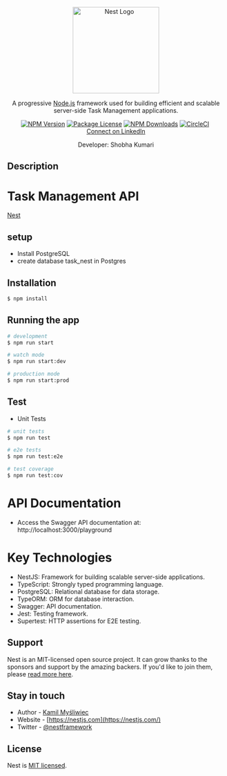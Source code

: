 <p align="center">
  <a href="http://nestjs.com/" target="blank"><img src="https://nestjs.com/img/logo-small.svg" width="200" alt="Nest Logo" /></a>
</p>

[circleci-image]: https://img.shields.io/circleci/build/github/nestjs/nest/master?token=abc123def456
[circleci-url]: https://circleci.com/gh/nestjs/nest

  <p align="center">A progressive <a href="http://nodejs.org" target="_blank">Node.js</a> framework used for building efficient and scalable server-side Task Management applications.</p>
    <p align="center">
<a href="https://www.npmjs.com/~nestjscore" target="_blank"><img src="https://img.shields.io/npm/v/@nestjs/core.svg" alt="NPM Version" /></a>
<a href="https://www.npmjs.com/~nestjscore" target="_blank"><img src="https://img.shields.io/npm/l/@nestjs/core.svg" alt="Package License" /></a>
<a href="https://www.npmjs.com/~nestjscore" target="_blank"><img src="https://img.shields.io/npm/dm/@nestjs/common.svg" alt="NPM Downloads" /></a>
<a href="https://circleci.com/gh/nestjs/nest" target="_blank"><img src="https://img.shields.io/circleci/build/github/nestjs/nest/master" alt="CircleCI" /></a>
<a href="https://coveralls.io/github/nestjs/nest?branch=master" target="_blank"><img /></a>
  <br />
  <a href="https://www.linkedin.com/in/shobhak" target="_blank">Connect on LinkedIn</a>
    <p align="center">Developer: Shobha Kumari</p>

## Description
# Task Management API
[Nest](https://github.com/nestjs/nest)

## setup
* Install PostgreSQL
* create database task_nest in Postgres

## Installation

```bash
$ npm install
```

## Running the app

```bash
# development
$ npm run start

# watch mode
$ npm run start:dev

# production mode
$ npm run start:prod
```

## Test
* Unit Tests

```bash
# unit tests
$ npm run test

# e2e tests
$ npm run test:e2e

# test coverage
$ npm run test:cov
```

# API Documentation
* Access the Swagger API documentation at: http://localhost:3000/playground

# Key Technologies
* NestJS: Framework for building scalable server-side applications.
* TypeScript: Strongly typed programming language.
* PostgreSQL: Relational database for data storage.
* TypeORM: ORM for database interaction.
* Swagger: API documentation.
* Jest: Testing framework.
* Supertest: HTTP assertions for E2E testing.

## Support

Nest is an MIT-licensed open source project. It can grow thanks to the sponsors and support by the amazing backers. If you'd like to join them, please [read more here](https://docs.nestjs.com/support).

## Stay in touch

- Author - [Kamil Myśliwiec](https://kamilmysliwiec.com)
- Website - [https://nestjs.com](https://nestjs.com/)
- Twitter - [@nestframework](https://twitter.com/nestframework)

## License

Nest is [MIT licensed](LICENSE).
